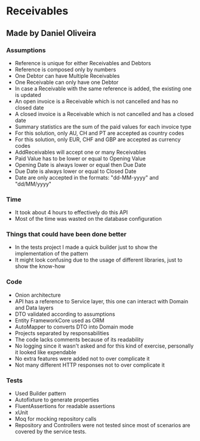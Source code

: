 # Receivables
## Made by Daniel Oliveira

### Assumptions 
- Reference is unique for either Receivables and Debtors
- Reference is composed only by numbers
- One Debtor can have Multiple Receivables
- One Receivable can only have one Debtor
- In case a Receivable with the same reference is added, the existing one is updated
- An open invoice is a Receivable which is not cancelled and has no closed date
- A closed invoice is a Receivable which is not cancelled and has a closed date
- Summary statistics are the sum of the paid values for each invoice type
- For this solution, only AU, CH and PT are accepted as country codes
- For this solution, only EUR, CHF and GBP are accepted as currency codes
- AddReceivables will accept one or many Receivables
- Paid Value has to be lower or equal to Opening Value
- Opening Date is always lower or equal then Due Date
- Due Date is always lower or equal to Closed Date
- Date are only accepted in the formats: "dd-MM-yyyy" and "dd/MM/yyyy"

### Time
- It took about 4 hours to effectively do this API
- Most of the time was wasted on the database configuration

### Things that could have been done better
- In the tests project I made a quick builder just to show the implementation of the pattern
- It might look confusing due to the usage of different libraries, just to show the know-how

### Code
- Onion architecture
- API has a reference to Service layer, this one can interact with Domain and Data layers
- DTO validated according to assumptions
- Entity FrameworkCore used as ORM
- AutoMapper to converts DTO into Domain mode
- Projects separated by responsabilities
- The code lacks comments because of its readability
- No logging since it wasn't asked and for this kind of exercise, personally it looked like expendable
- No extra features were added not to over complicate it
- Not many different HTTP responses not to over complicate it

### Tests
- Used Builder pattern
- Autofixture to generate properties
- FluentAssertions for readable assertions
- xUnit
- Moq for mocking repository calls
- Repository and Controllers were not tested since most of scenarios are covered by the service tests.